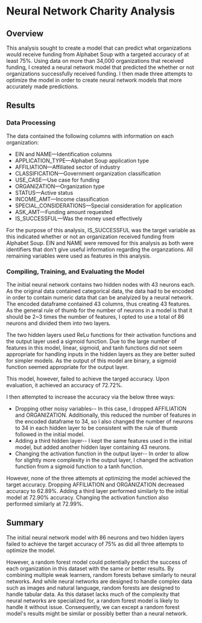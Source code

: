 # Neural Network Charity Analysis
## Overview
This analysis sought to create a model that can predict what organizations would receive funding from Alphabet Soup with a targeted accuracy of at least 75%. Using data on more than 34,000 organizations that received funding, I created a neural network model that predicted the whether or not organizations successfully received funding. I then made three attempts to optimize the model in order to create neural network models that more accurately made predictions.

## Results

### Data Processing
The data contained the following columns with information on each organization:
- EIN and NAME—Identification columns
- APPLICATION_TYPE—Alphabet Soup application type
- AFFILIATION—Affiliated sector of industry
- CLASSIFICATION—Government organization classification
- USE_CASE—Use case for funding
- ORGANIZATION—Organization type
- STATUS—Active status
- INCOME_AMT—Income classification
- SPECIAL_CONSIDERATIONS—Special consideration for application
- ASK_AMT—Funding amount requested
- IS_SUCCESSFUL—Was the money used effectively

For the purpose of this analysis, IS_SUCCESSFUL was the target variable as this indicated whether or not an organization received funding from Alphabet Soup. EIN and NAME were removed for this analysis as both were identifiers that don't give useful information regarding the organzations. All remaining variables were used as features in this analysis.

### Compiling, Training, and Evaluating the Model

The initial neural network contains two hidden nodes with 43 neurons each. As the original data contained categorical data, the data had to be encoded in order to contain numeric data that can be analyized by a neural network. The encoded dataframe contained 43 columns, thus creating 43 features. As the general rule of thumb for the number of neurons in a model is that it should be 2~3 times the number of features, I opted to use a total of 86 neurons and divided them into two layers.

The two hidden layers used ReLu functions for their activation functions and the output layer used a sigmoid function. Due to the large number of features in this model, linear, sigmoid, and tanh functions did not seem appropriate for handling inputs in the hidden layers as they are better suited for simpler models. As the output of this model are binary, a sigmoid function seemed appropriate for the output layer.

This model, however, failed to achieve the targed accuracy. Upon evaluation, it achieved an accuracy of 72.72%.

I then attempted to increase the accuracy via the below three ways:
- Dropping other noisy variables-- In this case, I dropped AFFILIATION and ORGANIZATION. Additionally, this reduced the number of features in the encoded dataframe to 34, so I also changed the number of neurons to 34 in each hidden layer to be consistent with the rule of thumb followed in the initial model.
- Adding a third hidden layer-- I kept the same features used in the initial model, but added another hidden layer containing 43 neurons.
- Changing the activation function in the output layer-- In order to allow for slightly more complexity in the output layer, I changed the activation function from a sigmoid function to a tanh function.

However, none of the three attempts at optimizing the model achieved the target accuracy. Dropping AFFILIATION and ORGANIZATION decreased accuracy to 62.89%. Adding a third layer performed similarly to the initial model at 72.90% accuracy. Changing the activation function also performed similarly at 72.99%.

## Summary
The initial neural network model with 86 neurons and two hidden layers failed to achieve the target accuracy of 75% as did all three attempts to optimize the model.

However, a random forest model could potentially predict the success of each organization in this dataset with the same or better results. By combining multiple weak learners, random forests behave similarly to neural networks. And while neural networks are designed to handle complex data such as images and natural language, random forests are designed to handle tabular data. As this dataset lacks much of the complexity that neural networks are specialized for, a random forest model is likely to handle it without issue. Consequently, we can except a random forest model's results might be similar or possibly better than a neural network.